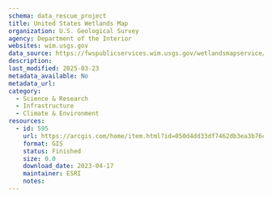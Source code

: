 ```yaml
---
schema: data_rescue_project 
title: United States Wetlands Map
organization: U.S. Geological Survey
agency: Department of the Interior
websites: wim.usgs.gov
data_source: https://fwspublicservices.wim.usgs.gov/wetlandsmapservice/rest/services/Wetlands/MapServer
description: 
last_modified: 2025-03-23
metadata_available: No
metadata_url: 
category:
  - Science & Research 
  - Infrastructure 
  - Climate & Environment 
resources:
  - id: 595
    url: https://arcgis.com/home/item.html?id=050d4dd33df7462db3ea3b76c1320462
    format: GIS
    status: Finished
    size: 0.0
    download_date: 2023-04-17
    maintainer: ESRI
    notes: 
---
```

